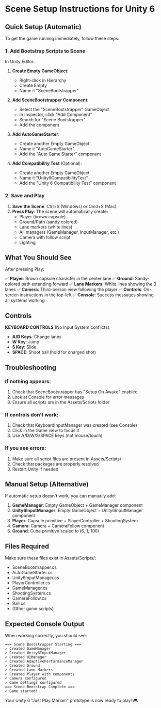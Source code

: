 # Scene Setup Instructions for Unity 6

## Quick Setup (Automatic)

To get the game running immediately, follow these steps:

### 1. Add Bootstrap Scripts to Scene

In Unity Editor:

1. **Create Empty GameObject**:
   - Right-click in Hierarchy
   - Create Empty
   - Name it "SceneBootstrapper"

2. **Add SceneBootstrapper Component**:
   - Select the "SceneBootstrapper" GameObject
   - In Inspector, click "Add Component"
   - Search for "Scene Bootstrapper"
   - Add the component

3. **Add AutoGameStarter**:
   - Create another Empty GameObject
   - Name it "AutoGameStarter"
   - Add the "Auto Game Starter" component

4. **Add Compatibility Test** (Optional):
   - Create another Empty GameObject
   - Name it "Unity6CompatibilityTest"
   - Add the "Unity 6 Compatibility Test" component

### 2. Save and Play

1. **Save the Scene**: Ctrl+S (Windows) or Cmd+S (Mac)
2. **Press Play**: The scene will automatically create:
   - Player (brown capsule)
   - Ground/Path (sandy colored)
   - Lane markers (white lines)
   - All managers (GameManager, InputManager, etc.)
   - Camera with follow script
   - Lighting

## What You Should See

After pressing Play:

✅ **Player**: Brown capsule character in the center lane
✅ **Ground**: Sandy-colored path extending forward
✅ **Lane Markers**: White lines showing the 3 lanes
✅ **Camera**: Third-person view following the player
✅ **Controls**: On-screen instructions in the top-left
✅ **Console**: Success messages showing all systems working

## Controls

**KEYBOARD CONTROLS** (No Input System conflicts):
- **A/D Keys**: Change lanes
- **W Key**: Jump
- **S Key**: Slide
- **SPACE**: Shoot ball (hold for charged shot)

## Troubleshooting

### If nothing appears:
1. Check that SceneBootstrapper has "Setup On Awake" enabled
2. Look at Console for error messages
3. Ensure all scripts are in the Assets/Scripts folder

### If controls don't work:
1. Check that KeyboardInputManager was created (see Console)
2. Click in the Game view to focus it
3. Use A/D/W/S/SPACE keys (not mouse/touch)

### If you see errors:
1. Make sure all script files are present in Assets/Scripts/
2. Check that packages are properly resolved
3. Restart Unity if needed

## Manual Setup (Alternative)

If automatic setup doesn't work, you can manually add:

1. **GameManager**: Empty GameObject + GameManager component
2. **Unity6InputManager**: Empty GameObject + Unity6InputManager component
3. **Player**: Capsule primitive + PlayerController + ShootingSystem
4. **Camera**: Camera + CameraFollow component
5. **Ground**: Cube primitive scaled to (6, 1, 100)

## Files Required

Make sure these files exist in Assets/Scripts/:
- SceneBootstrapper.cs
- AutoGameStarter.cs
- Unity6InputManager.cs
- PlayerController.cs
- GameManager.cs
- ShootingSystem.cs
- CameraFollow.cs
- Ball.cs
- (Other game scripts)

## Expected Console Output

When working correctly, you should see:
```
=== Scene Bootstrapper Starting ===
✓ Created GameManager
✓ Created Unity6InputManager
✓ Created UIManager
✓ Created AdaptivePerformanceManager
✓ Created Ground
✓ Created Lane Markers
✓ Created Player with components
✓ Camera configured
✓ Game settings configured
=== Scene Bootstrap Complete ===
✓ Game started!
```

Your Unity 6 "Just Play Mariam" prototype is now ready to play! 🎮